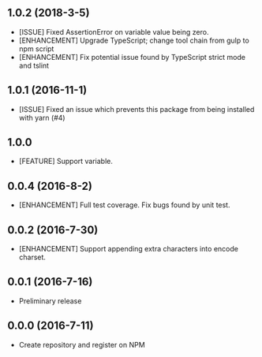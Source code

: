 ## 1.0.2 (2018-3-5)

- [ISSUE] Fixed AssertionError on variable value being zero.
- [ENHANCEMENT] Upgrade TypeScript; change tool chain from gulp to npm script
- [ENHANCEMENT] Fix potential issue found by TypeScript strict mode and tslint

## 1.0.1 (2016-11-1)

- [ISSUE] Fixed an issue which prevents this package from being installed with yarn (#4)

## 1.0.0

- [FEATURE] Support variable.

## 0.0.4 (2016-8-2)

- [ENHANCEMENT] Full test coverage. Fix bugs found by unit test.

## 0.0.2 (2016-7-30)

- [ENHANCEMENT] Support appending extra characters into encode charset.

## 0.0.1 (2016-7-16)

* Preliminary release

## 0.0.0 (2016-7-11)

* Create repository and register on NPM
